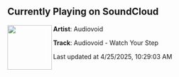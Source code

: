 ## Currently Playing on SoundCloud

[<img align="left" width="100" src="https://i1.sndcdn.com/artworks-Jafzas12CPoU5wF8-DlqSNQ-t500x500.png">](https://soundcloud.com/muti/audiovoid-watch-your-step)

**Artist**: Audiovoid 

**Track**: Audiovoid - Watch Your Step

Last updated at 4/25/2025, 10:29:03 AM
